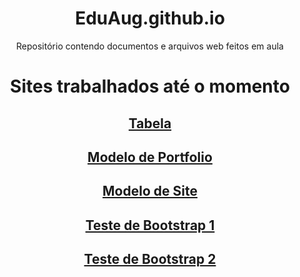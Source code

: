<center>

# EduAug.github.io

Repositório contendo documentos e arquivos web feitos em aula
</center>

<center>

# Sites trabalhados até o momento

</center>

<center>

## [Tabela](<https://eduaug.github.io/Tabela>)

## [Modelo de Portfolio](<https://eduaug.github.io/projeto_portfolio_v2>)

## [Modelo de Site](<https://eduaug.github.io/projeto_site_v2>)

## [Teste de Bootstrap 1](<https://eduaug.github.io/projeto_bs1>)

## [Teste de Bootstrap 2](<https://eduaug.github.io/projeto_bs2>)
 </center>